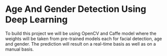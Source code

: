 # Age And Gender Detection Using Deep Learning
To build this project we will be using OpenCV and Caffe model where the weights will be taken from pre-trained models each for 
facial detection, age and gender. The prediction will result on a real-time basis as well as on a manual basis.
